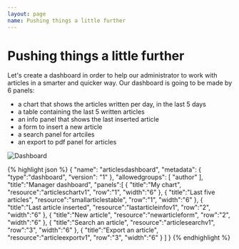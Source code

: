 ```yaml
---
layout: page
name: Pushing things a little further
---
```


# Pushing things a little further

Let's create a dashboard in order to help our administrator to work with articles in a smarter and quicker way.
Our dashboard is going to be made by 6 panels:

* a chart that shows the articles written per day, in the last 5 days
* a table containing the last 5 written articles
* an info panel that shows the last inserted article
* a form to insert a new article
* a search panel for artciles
* an export to pdf panel for articles

![Dashboard](images/tutorias/tutorial03-dashboard.png)

{% highlight json %}
{ 
  "name": "articlesdashboard",
  "metadata": { "type":"dashboard", "version": "1" },
  "allowedgroups": [ "author" ],
  "title":"Manager dashboard",
  "panels":[
  	{ "title":"My chart", "resource":"articleschartv1", "row":"1", "width":"6" },
  	{ "title":"Last five articles", "resource":"smallarticlestable", "row":"1", "width":"6" },
    { "title":"Last article inserted", "resource":"lastarticleinfov1", "row":"2", "width":"6" },
    { "title":"New article", "resource":"newarticleform", "row":"2", "width":"6" },
    { "title":"Search an article", "resource":"articlesearchv1", "row":"3", "width":"6" },
    { "title":"Export an article", "resource":"articleexportv1", "row":"3", "width":"6" }
  ]
}
{% endhighlight %}

